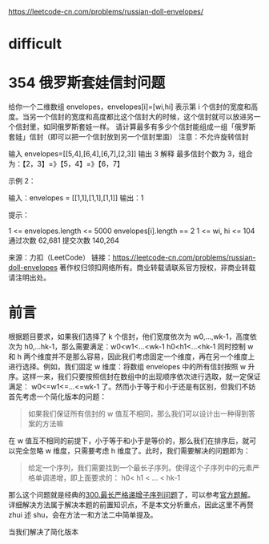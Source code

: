 https://leetcode-cn.com/problems/russian-doll-envelopes/

# difficult

# 354 俄罗斯套娃信封问题

给你一个二维数组 envelopes，envelopes[i]=[wi,hi] 表示第 i 个信封的宽度和高度。当另一个信封的宽度和高度都比这个信封大的时候，这个信封就可以放进另一个信封里，如同俄罗斯套娃一样。
请计算最多有多少个信封能组成一组「俄罗斯套娃」信封（即可以把一个信封放到另一个信封里面）
注意：不允许旋转信封

输入 envelopes=[[5,4],[6,4],[6,7],[2,3]]
输出 3
解释 最多信封个数为 3，组合为：【2，3】=》【5，4】=》【6，7】

示例 2：

输入：envelopes = [[1,1],[1,1],[1,1]]
输出：1

提示：

1 <= envelopes.length <= 5000
envelopes[i].length == 2
1 <= wi, hi <= 104
通过次数 62,681 提交次数 140,264

来源：力扣（LeetCode）
链接：https://leetcode-cn.com/problems/russian-doll-envelopes
著作权归领扣网络所有。商业转载请联系官方授权，非商业转载请注明出处。

# 前言

根据题目要求，如果我们选择了 k 个信封，他们宽度依次为 w0,...,wk-1，高度依次为 h0,...hk-1，那么需要满足：w0<w1<...<wk-1
h0<h1<...<hk-1
同时控制 w 和 h 两个维度并不是那么容易，因此我们考虑固定一个维度，再在另一个维度上进行选择。例如，我们固定 w 维度：将数组 envelopes 中的所有信封按照 w 升序。这样一来，我们只要按照信封在数组中的出现顺序依次进行选取，就一定保证满足：
w0<=w1<=...<=wk-1
了。然而小于等于和小于还是有区别，但我们不妨首先考虑一个简化版本的问题：

> 如果我们保证所有信封的 w 值互不相同，那么我们可以设计出一种得到答案的方法嘛

在 w 值互不相同的前提下，小于等于和小于是等价的，那么我们在排序后，就可以完全忽略 w 维度，只需要考虑 h 维度了。此时，我们需要解决的问题即为：

> 给定一个序列，我们需要找到一个最长子序列。使得这个子序列中的元素严格单调递增，即上面要求的：
> h0< h1 < ... < hk-1

那么这个问题就是经典的[300.最长严格递增子序列问题](https://leetcode-cn.com/problems/longest-increasing-subsequence/)了，可以参考[官方题解](https://leetcode-cn.com/problems/longest-increasing-subsequence/solution/zui-chang-shang-sheng-zi-xu-lie-by-leetcode-soluti/)。详细解决方法属于解决本题的前置知识点，不是本文分析重点，因此这里不再赘 zhui 述 shu，会在方法一和方法二中简单提及。

当我们解决了简化版本

